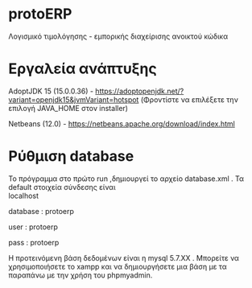 # protoERP
Λογισμικό τιμολόγησης - εμπορικής διαχείρισης ανοικτού κώδικα

# Εργαλεία ανάπτυξης

AdoptJDK 15 (15.0.0.36) - https://adoptopenjdk.net/?variant=openjdk15&jvmVariant=hotspot (Φροντίστε να επιλέξετε την επιλογή JAVA_HOME στον installer)

Netbeans (12.0) - https://netbeans.apache.org/download/index.html


# Ρύθμιση database

Το πρόγραμμα στο πρώτο run ,δημιουργεί το αρχείο database.xml . Τα default στοιχεία σύνδεσης είναι  
localhost 

database : protoerp 

user : protoerp 

pass : protoerp

Η προτεινόμενη βάση δεδομένων είναι η mysql 5.7.XX . Μπορείτε να χρησιμοποιήσετε το xampp και να δημιουργήσετε μια βάση με τα παραπάνω με την χρήση του phpmyadmin.
